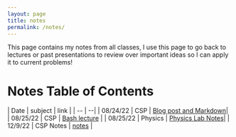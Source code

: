 ```yaml
---
layout: page
title: notes
permalink: /notes/
---
```


This page contains my notes from all classes, I use this page to go back to lectures or past presentations to review over important ideas so I can apply it to current problems!

# Notes Table of Contents

| Date | subject | link |
| -- | --|
| 08/24/22 | CSP | [Blog post and Markdown](https://alexkumar19.github.io/fastpages-APCSP/jupyter/csp/2022/08/24/BlogPostNotes.html)|
| 08/25/22 | CSP | [Bash lecture](https://alexkumar19.github.io/fastpages-APCSP/markdown/csp/2022/08/25/NotesAPCSP-BashLecture.html) |
| 08/25/22 | Physics | [Physics Lab Notes](https://alexkumar19.github.io/fastpages-APCSP/2022/08/28/Physics-Lab-Notes.html)|
| 12/9/22 | CSP Notes | [notes](https://alexkumar19.github.io/fastpages-APCSP/Lessonnotes/) |
